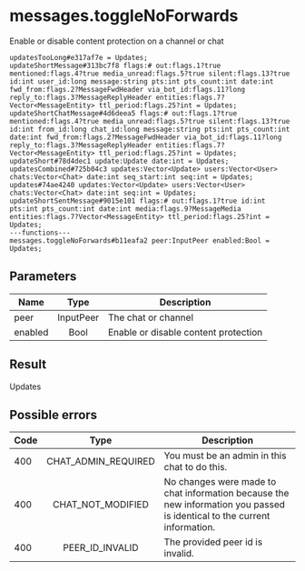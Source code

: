 # messages.toggleNoForwards
Enable or disable content protection on a channel or chat

```
updatesTooLong#e317af7e = Updates;
updateShortMessage#313bc7f8 flags:# out:flags.1?true mentioned:flags.4?true media_unread:flags.5?true silent:flags.13?true id:int user_id:long message:string pts:int pts_count:int date:int fwd_from:flags.2?MessageFwdHeader via_bot_id:flags.11?long reply_to:flags.3?MessageReplyHeader entities:flags.7?Vector<MessageEntity> ttl_period:flags.25?int = Updates;
updateShortChatMessage#4d6deea5 flags:# out:flags.1?true mentioned:flags.4?true media_unread:flags.5?true silent:flags.13?true id:int from_id:long chat_id:long message:string pts:int pts_count:int date:int fwd_from:flags.2?MessageFwdHeader via_bot_id:flags.11?long reply_to:flags.3?MessageReplyHeader entities:flags.7?Vector<MessageEntity> ttl_period:flags.25?int = Updates;
updateShort#78d4dec1 update:Update date:int = Updates;
updatesCombined#725b04c3 updates:Vector<Update> users:Vector<User> chats:Vector<Chat> date:int seq_start:int seq:int = Updates;
updates#74ae4240 updates:Vector<Update> users:Vector<User> chats:Vector<Chat> date:int seq:int = Updates;
updateShortSentMessage#9015e101 flags:# out:flags.1?true id:int pts:int pts_count:int date:int media:flags.9?MessageMedia entities:flags.7?Vector<MessageEntity> ttl_period:flags.25?int = Updates;
---functions---
messages.toggleNoForwards#b11eafa2 peer:InputPeer enabled:Bool = Updates;
```

## Parameters
| Name | Type | Description |
| ---- | :----: | ----------- |
| peer | InputPeer | The chat or channel |
| enabled | Bool | Enable or disable content protection |


## Result
Updates

## Possible errors
| Code | Type | Description |
| ---- | :----: | ----------- |
| 400 | CHAT_ADMIN_REQUIRED | You must be an admin in this chat to do this. |
| 400 | CHAT_NOT_MODIFIED | No changes were made to chat information because the new information you passed is identical to the current information. |
| 400 | PEER_ID_INVALID | The provided peer id is invalid. |

